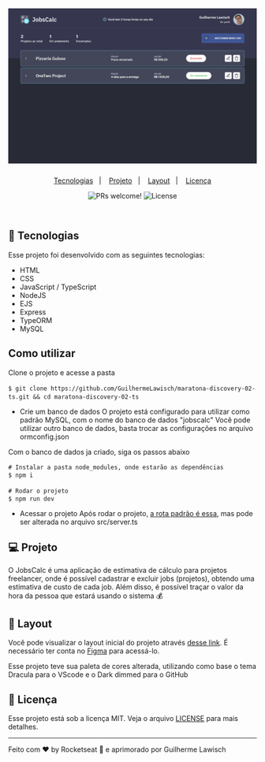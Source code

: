 <h1 align="center">
  <img alt="JobsCalc" title="JobsCalc" src="./.github/image_index.png" width="750px" />
</h1>

<p align="center">
  <a href="#-tecnologias">Tecnologias</a>&nbsp;&nbsp;&nbsp;|&nbsp;&nbsp;&nbsp;
  <a href="#-projeto">Projeto</a>&nbsp;&nbsp;&nbsp;|&nbsp;&nbsp;&nbsp;
  <a href="#-layout">Layout</a>&nbsp;&nbsp;&nbsp;|&nbsp;&nbsp;&nbsp;
  <a href="#memo-licença">Licença</a>
</p>

<p align="center">
 <img src="https://img.shields.io/static/v1?label=PRs&message=welcome&color=49AA26&labelColor=000000" alt="PRs welcome!" />

  <img alt="License" src="https://img.shields.io/static/v1?label=license&message=MIT&color=49AA26&labelColor=000000">
</p>

<br>

## 🚀 Tecnologias

Esse projeto foi desenvolvido com as seguintes tecnologias:

- HTML
- CSS
- JavaScript / TypeScript
- NodeJS
- EJS
- Express
- TypeORM
- MySQL

## Como utilizar

Clone o projeto e acesse a pasta

`$ git clone https://github.com/GuilhermeLawisch/maratona-discovery-02-ts.git && cd maratona-discovery-02-ts`

- Crie um banco de dados 
O projeto está configurado para utilizar como padrão MySQL, com o nome do banco de dados "jobscalc"
Você pode utilizar outro banco de dados, basta trocar as configurações no arquivo ormconfig.json

Com o banco de dados ja criado, siga os passos abaixo
```
# Instalar a pasta node_modules, onde estarão as dependências
$ npm i

# Rodar o projeto
$ npm run dev
```

- Acessar o projeto
Após rodar o projeto, [a rota padrão é essa](http://localhost:3333/), mas pode ser alterada no arquivo src/server.ts

## 💻 Projeto

O JobsCalc é uma aplicação de estimativa de cálculo para projetos freelancer, onde é possível cadastrar e excluir jobs (projetos), obtendo uma estimativa de custo de cada job. Além disso, é possível traçar o valor da hora da pessoa que estará usando o sistema 💰

## 🔖 Layout

Você pode visualizar o layout inicial do projeto através [desse link](https://www.figma.com/file/s4fytPFbDiSkv4GPSfKaLE/Jobs-Planning). É necessário ter conta no [Figma](https://figma.com) para acessá-lo.

Esse projeto teve sua paleta de cores alterada, utilizando como base o tema Dracula para o VScode e o Dark dimmed para o GitHub

## :memo: Licença

Esse projeto está sob a licença MIT. Veja o arquivo [LICENSE](.github/LICENSE.md) para mais detalhes.

---

Feito com ♥ by Rocketseat :wave: e aprimorado por Guilherme Lawisch
